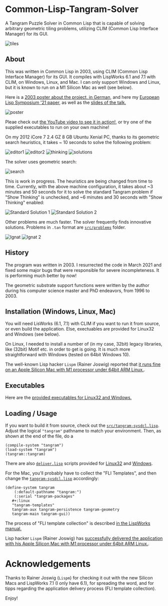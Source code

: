 # Common-Lisp-Tangram-Solver
A Tangram Puzzle Solver in Common Lisp that is capable of solving arbitrary geometric tiling problems, utilizing CLIM (Common Lisp Interface Manager) for its GUI. 

![tiles](pics/tiles.png)

## About 

This was written in Common Lisp in 2003, using CLIM (Common Lisp
Interface Manager) for its GUI. It compiles with LispWorks 6.1 and 7.1
with CLIM, on Windows, Linux, and Mac. I can only support Windows and
Linux, but it is known to run on a M1 Silicon Mac as well (see below).

Here is a [2003 poster about the project, in
German](tangram-poster.pdf), and here my [European Lisp Symposium '21
paper](tangram-paper.pdf), as well as the [slides of the talk.](tangram-talk.pdf)

![poster](pics/poster.jpg)

Pleae check out [the YouTube video to see it in
action!](https://youtu.be/rnZzXUbuSi4), or try one of the supplied
executables to run on your own machine!

On my 2012 iCore 7 2.4 GZ 8 GB Ubuntu Xenial PC, thanks to its
geometric search heuristics, it takes ~ 10 seconds to solve the
following problem:

![editor1](pics/editor1.png)
![editor2](pics/editor2.png)
![thinking](pics/showthinking.png)
![solutions](pics/editor.jpg)

The solver uses geometric search: 

![search](pics/search.jpg)

This is work in progress. The heuristics are being changed from time
to time. Currently, with the above machine configuration, it takes
about ~3 minutes and 50 seconds for it to solve the standard Tangram problem
if "Show Thinking" is unchecked, and ~6 minutes and 30 seconds with 
"Show Thinking" enabled: 


![Standard Solution 1](src/problems/standard1.jpg)
![Standard Solution 2](src/problems/standard2.jpg) 

 Other problems are much faster. The solver frequently finds
innovative solutions. Problems in `.tan` format are
[`src/problems`](./src/problems) folder.

![Ignat](./pics/house.png) 
![Ignat 2](./pics/house2.png) 

## History 

The program was written in 2003. I resurrected the code in March 2021
and fixed some major bugs that were responsible for severe 
incompleteness. It is performing much better by now!

The geometric substrate support functions were written by the author
during his computer science master and PhD endeavors, from 1996 to
2003.

## Installation (Windows, Linux, Mac)

You will need LisWorks (6.1, 7.1) with CLIM if you want to run it from
source, or even build the application. Else, exectuables are provided
for Linux32 and Windows (see below).

On Linux, I needed to install a number of (in my case, 32bit) legacy
libraries, like (32bit) Motif etc. in order to get is going. It is
much more straightforward with Windows (tested on 64bit Windows 10).

The well-known Lisp hacker `Lispm` (Rainer Joswig) reported that [it
runs fine on an Apple Silicon Mac with M1 processor under 64bit ARM
Linux.](https://twitter.com/RainerJoswig/status/1369401013308973060).

## Executables 

Here are the [provided executables for Linux32 and
Windows.](./builds/)

## Loading / Usage 

If you want to build it from source, check out the
[`src/tangram-sysdcl.lisp`](./src/tangram-sysdcl.lisp).  Adjust the
logical `"tangram"` pathname to match your environment. Then, as shown
at the end of the file, do a

```
(compile-system "tangram")
(load-system "tangram")
(tangram::tangram)

``` 

There are also [`deliver.lisp`](src/deliver.lisp) scripts provided for
[Linux32](build-tangram-lw61.sh) and
[Windows](build-tangram-lw61.bat).

For the Mac, you'll probably have to collect the "FLI Templates", and
then change the [`tangram-sysdcl.lisp`](./src/tangram-sysdcl.lisp)
accordingly: 

```
(define-system tangram
    (:default-pathname "tangram:")
    (:serial "tangram-packages"
   #+:linux
   "tangram-templates"
   tangram-aux tangram-persistence tangram-geometry
   tangram-main tangram-gui))
```

The process of "FLI template collection" is described [in the
LispWorks
manual.](http://www.lispworks.com/documentation/lw71/DV/html/delivery-167.htm)

Lisp hacker `Lispm` (Rainer Joswig) has [successfully delivered the
application with his Apple Silicon Mac with M1 processor under 64bit ARM
Linux.](https://twitter.com/RainerJoswig/status/1369401013308973060).

# Acknowledgements

Thanks to Rainer Joswig (`Lispm`) for checking it out with the new
Silicon Macs and LispWorks 7.1 (I only have 6.1), for spreading the
word, and for tipps regarding the application delivery process (FLI
template collection).

Enjoy! 

